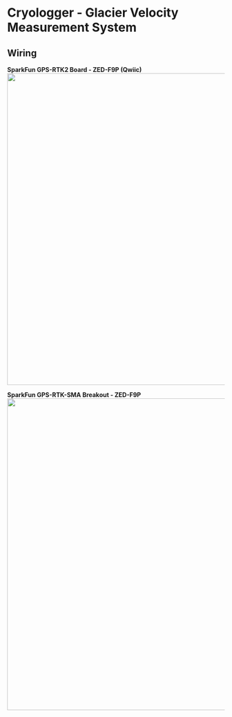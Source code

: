 # Cryologger - Glacier Velocity Measurement System


## Wiring
**SparkFun GPS-RTK2 Board - ZED-F9P (Qwiic)**
<img src="https://github.com/adamgarbo/Cryologger_Glacier_Velocity_Measurement_System/blob/master/Documentation/wiring1.png" width="720">

**SparkFun GPS-RTK-SMA Breakout - ZED-F9P**
<img src="https://github.com/adamgarbo/Cryologger_Glacier_Velocity_Measurement_System/blob/master/Documentation/wiring2.png" width="720">


